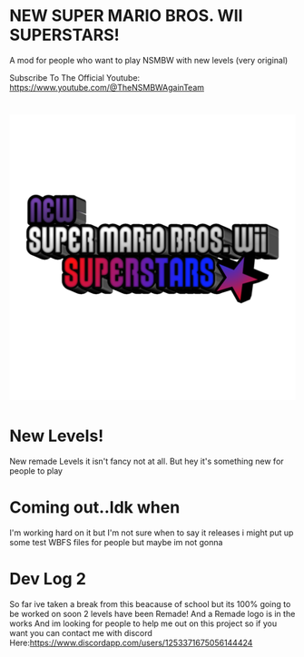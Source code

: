 # NEW SUPER MARIO BROS. WII SUPERSTARS!
A mod for people who want to play NSMBW with new levels (very original)

Subscribe To The Official Youtube: https://www.youtube.com/@TheNSMBWAgainTeam
# ![Alt text](images/20250320_202753.png)
# New Levels!
New remade Levels it isn't fancy not at all. But hey it's something new for people to play
# Coming out..Idk when
I'm working hard on it but I'm not sure when to say it releases i might put up some test WBFS files for people but maybe im not gonna
# Dev Log 2
So far ive taken a break from this beacause of school but its 100% going to be worked on soon
2 levels have been Remade! And a Remade logo is in the works And im looking for people to help me out on this project so if you want you can contact me with discord Here:https://www.discordapp.com/users/1253371675056144424

